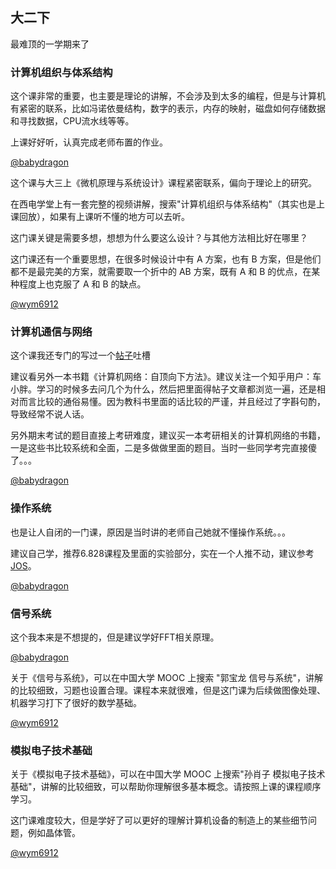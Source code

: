 ## 大二下

最难顶的一学期来了

### 计算机组织与体系结构

这个课非常的重要，也主要是理论的讲解，不会涉及到太多的编程，但是与计算机有紧密的联系，比如冯诺依曼结构，数字的表示，内存的映射，磁盘如何存储数据和寻找数据，CPU流水线等等。

上课好好听，认真完成老师布置的作业。

[@babydragon](<https://github.com/baolintian>)

这个课与大三上《微机原理与系统设计》课程紧密联系，偏向于理论上的研究。

在西电学堂上有一套完整的视频讲解，搜索"计算机组织与体系结构"（其实也是上课回放），如果有上课听不懂的地方可以去听。

这门课关键是需要多想，想想为什么要这么设计？与其他方法相比好在哪里？

这门课还有一个重要思想，在很多时候设计中有 A 方案，也有 B 方案，但是他们都不是最完美的方案，就需要取一个折中的 AB 方案，既有 A 和 B 的优点，在某种程度上也克服了 A 和 B 的缺点。

[@wym6912](<https://github.com/wym6912>)

### 计算机通信与网络

这个课我还专门的写过一个[帖子](https://www.zhihu.com/question/19718686/answer/429953467)吐槽

建议看另外一本书籍《计算机网络：自顶向下方法》。建议关注一个知乎用户：车小胖。学习的时候多去问几个为什么，然后把里面得帖子文章都浏览一遍，还是相对而言比较的通俗易懂。因为教科书里面的话比较的严谨，并且经过了字斟句酌，导致经常不说人话。

另外期末考试的题目直接上考研难度，建议买一本考研相关的计算机网络的书籍，一是这些书比较系统和全面，二是多做做里面的题目。当时一些同学考完直接傻了。。。

[@babydragon](<https://github.com/baolintian>)

### 操作系统

也是让人自闭的一门课，原因是当时讲的老师自己她就不懂操作系统。。。

建议自己学，推荐6.828课程及里面的实验部分，实在一个人推不动，建议参考[JOS](<https://github.com/husixu1/HUST-Homeworks/tree/master/JOS>)。

[@babydragon](<https://github.com/baolintian>)

### 信号系统

这个我本来是不想提的，但是建议学好FFT相关原理。

[@babydragon](<https://github.com/baolintian>)

关于《信号与系统》，可以在中国大学 MOOC 上搜索 "郭宝龙 信号与系统"，讲解的比较细致，习题也设置合理。课程本来就很难，但是这门课为后续做图像处理、机器学习打下了很好的数学基础。

[@wym6912](<https://github.com/wym6912>)

### 模拟电子技术基础

关于《模拟电子技术基础》，可以在中国大学 MOOC 上搜索"孙肖子 模拟电子技术基础"，讲解的比较细致，可以帮助你理解很多基本概念。请按照上课的课程顺序学习。

这门课难度较大，但是学好了可以更好的理解计算机设备的制造上的某些细节问题，例如晶体管。

[@wym6912](<https://github.com/wym6912>)